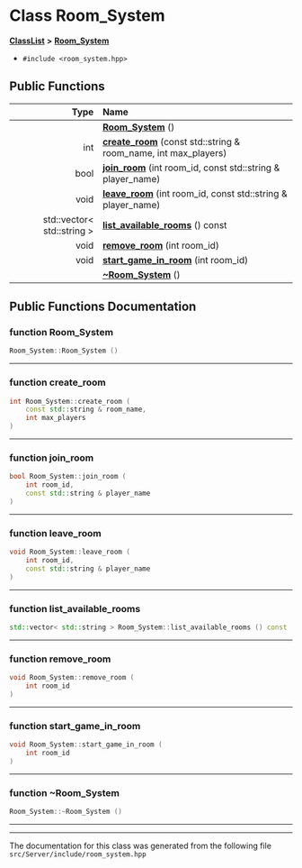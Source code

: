 

# Class Room\_System



[**ClassList**](annotated.md) **>** [**Room\_System**](classRoom__System.md)





* `#include <room_system.hpp>`





































## Public Functions

| Type | Name |
| ---: | :--- |
|   | [**Room\_System**](#function-room_system) () <br> |
|  int | [**create\_room**](#function-create_room) (const std::string & room\_name, int max\_players) <br> |
|  bool | [**join\_room**](#function-join_room) (int room\_id, const std::string & player\_name) <br> |
|  void | [**leave\_room**](#function-leave_room) (int room\_id, const std::string & player\_name) <br> |
|  std::vector&lt; std::string &gt; | [**list\_available\_rooms**](#function-list_available_rooms) () const<br> |
|  void | [**remove\_room**](#function-remove_room) (int room\_id) <br> |
|  void | [**start\_game\_in\_room**](#function-start_game_in_room) (int room\_id) <br> |
|   | [**~Room\_System**](#function-room_system) () <br> |




























## Public Functions Documentation




### function Room\_System 

```C++
Room_System::Room_System () 
```




<hr>



### function create\_room 

```C++
int Room_System::create_room (
    const std::string & room_name,
    int max_players
) 
```




<hr>



### function join\_room 

```C++
bool Room_System::join_room (
    int room_id,
    const std::string & player_name
) 
```




<hr>



### function leave\_room 

```C++
void Room_System::leave_room (
    int room_id,
    const std::string & player_name
) 
```




<hr>



### function list\_available\_rooms 

```C++
std::vector< std::string > Room_System::list_available_rooms () const
```




<hr>



### function remove\_room 

```C++
void Room_System::remove_room (
    int room_id
) 
```




<hr>



### function start\_game\_in\_room 

```C++
void Room_System::start_game_in_room (
    int room_id
) 
```




<hr>



### function ~Room\_System 

```C++
Room_System::~Room_System () 
```




<hr>

------------------------------
The documentation for this class was generated from the following file `src/Server/include/room_system.hpp`

